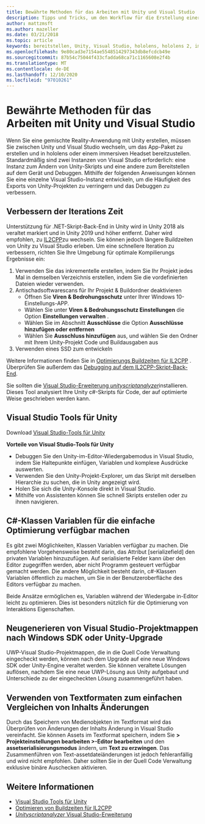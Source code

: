 ```yaml
---
title: Bewährte Methoden für das Arbeiten mit Unity und Visual Studio
description: Tipps und Tricks, um den Workflow für die Erstellung einer gemischten Reality-Anwendung mit Unity und Visual Studio zu optimieren.
author: mattzmsft
ms.author: mazeller
ms.date: 03/21/2018
ms.topic: article
keywords: bereitstellen, Unity, Visual Studio, hololens, hololens 2, immersives Headset, bewährte Methoden, Mixed Reality-Headset, Windows Mixed Reality-Headset, Virtual Reality-Headset, UWP, Visual Studio-Tools Windows SDK
ms.openlocfilehash: 9e80cad3e7154ae5548514297343db8efcdcb49e
ms.sourcegitcommit: 87b54c75044f433cfadda68ca71c1165608e2f4b
ms.translationtype: MT
ms.contentlocale: de-DE
ms.lasthandoff: 12/10/2020
ms.locfileid: "97010261"
---
```

# <a name="best-practices-for-working-with-unity-and-visual-studio"></a>Bewährte Methoden für das Arbeiten mit Unity und Visual Studio

Wenn Sie eine gemischte Reality-Anwendung mit Unity erstellen, müssen Sie zwischen Unity und Visual Studio wechseln, um das App-Paket zu erstellen und in hololens oder einem immersiven Headset bereitzustellen. Standardmäßig sind zwei Instanzen von Visual Studio erforderlich: eine Instanz zum Ändern von Unity-Skripts und eine andere zum Bereitstellen auf dem Gerät und Debuggen. Mithilfe der folgenden Anweisungen können Sie eine einzelne Visual Studio-Instanz entwickeln, um die Häufigkeit des Exports von Unity-Projekten zu verringern und das Debuggen zu verbessern.

## <a name="improving-iteration-time"></a>Verbessern der Iterations Zeit

Unterstützung für .NET-Skript-Back-End in Unity wird in Unity 2018 als veraltet markiert und in Unity 2019 und höher entfernt. Daher wird empfohlen, zu [IL2CPP](https://docs.unity3d.com/Manual/IL2CPP.html)zu wechseln. Sie können jedoch längere Buildzeiten von Unity zu Visual Studio erleben. Um eine schnellere Iteration zu verbessern, richten Sie Ihre Umgebung für optimale Kompilierungs Ergebnisse ein:

1) Verwenden Sie das inkrementelle erstellen, indem Sie Ihr Projekt jedes Mal in demselben Verzeichnis erstellen, indem Sie die vordefinierten Dateien wieder verwenden.
2) Antischadsoftwarescans für Ihr Projekt & Buildordner deaktivieren
   - Öffnen Sie **Viren & Bedrohungsschutz** unter Ihrer Windows 10-Einstellungs-APP.
   - Wählen Sie unter **Viren & Bedrohungsschutz Einstellungen** die Option **Einstellungen verwalten** .
   - Wählen Sie im Abschnitt **Ausschlüsse** die Option **Ausschlüsse hinzufügen oder entfernen**
   - Wählen Sie **Ausschluss hinzufügen** aus, und wählen Sie den Ordner mit Ihrem Unity-Projekt Code und Buildausgaben aus
3) Verwenden eines SSD zum entwickeln

Weitere Informationen finden Sie in [Optimierungs Buildzeiten für IL2CPP](https://docs.unity3d.com/Manual/IL2CPP-OptimizingBuildTimes.html) . Überprüfen Sie außerdem das [Debugging auf dem IL2CPP-Skript-Back-End](https://docs.unity3d.com/Manual/windowsstore-debugging-il2cpp.html).

Sie sollten die [Visual Studio-Erweiterung *unityscriptanalyzer*](https://github.com/Microsoft/MixedRealityCompanionKit/tree/master/UnityScriptAnalyzer)installieren. Dieses Tool analysiert Ihre Unity c#-Skripts für Code, der auf optimierte Weise geschrieben werden kann.

## <a name="visual-studio-tools-for-unity"></a>Visual Studio Tools für Unity

Download [Visual Studio-Tools für Unity](https://docs.microsoft.com/visualstudio/cross-platform/getting-started-with-visual-studio-tools-for-unity)

**Vorteile von Visual Studio-Tools für Unity**
* Debuggen Sie den Unity-im-Editor-Wiedergabemodus in Visual Studio, indem Sie Haltepunkte einfügen, Variablen und komplexe Ausdrücke auswerten.
* Verwenden Sie den Unity-Projekt-Explorer, um das Skript mit derselben Hierarchie zu suchen, die in Unity angezeigt wird.
* Holen Sie sich die Unity-Konsole direkt in Visual Studio.
* Mithilfe von Assistenten können Sie schnell Skripts erstellen oder zu ihnen navigieren.

## <a name="expose-c-class-variables-for-easy-tuning"></a>C#-Klassen Variablen für die einfache Optimierung verfügbar machen

Es gibt zwei Möglichkeiten, Klassen Variablen verfügbar zu machen. Die empfohlene Vorgehensweise besteht darin, das Attribut [serializefield] den privaten Variablen hinzuzufügen. Auf serialisierte Felder kann über den Editor zugegriffen werden, aber nicht Programm gesteuert verfügbar gemacht werden.  Die andere Möglichkeit besteht darin, c#-Klassen Variablen öffentlich zu machen, um Sie in der Benutzeroberfläche des Editors verfügbar zu machen. 

Beide Ansätze ermöglichen es, Variablen während der Wiedergabe in-Editor leicht zu optimieren. Dies ist besonders nützlich für die Optimierung von Interaktions Eigenschaften.

## <a name="regenerate-uwp-visual-studio-solutions-after-windows-sdk-or-unity-upgrade"></a>Neugenerieren von Visual Studio-Projektmappen nach Windows SDK oder Unity-Upgrade

UWP-Visual Studio-Projektmappen, die in die Quell Code Verwaltung eingecheckt werden, können nach dem Upgrade auf eine neue Windows SDK oder Unity-Engine veraltet werden. Sie können veraltete Lösungen auflösen, nachdem Sie eine neue UWP-Lösung aus Unity aufgebaut und Unterschiede zu der eingecheckten Lösung zusammengeführt haben.

## <a name="use-text-format-assets-for-easy-comparison-of-content-changes"></a>Verwenden von Textformaten zum einfachen Vergleichen von Inhalts Änderungen

Durch das Speichern von Medienobjekten im Textformat wird das Überprüfen von Änderungen der Inhalts Änderung in Visual Studio vereinfacht. Sie können Assets im Textformat speichern, indem Sie **> Projekteinstellungen bearbeiten >-Editor bearbeiten** und den **assetserialisierungsmodus** ändern, um **Text zu erzwingen**. Das Zusammenführen von Text-assetdateiänderungen ist jedoch fehleranfällig und wird nicht empfohlen. Daher sollten Sie in der Quell Code Verwaltung exklusive binäre Auschecken aktivieren.

## <a name="see-also"></a>Weitere Informationen
- [Visual Studio Tools für Unity](https://visualstudiogallery.msdn.microsoft.com/8d26236e-4a64-4d64-8486-7df95156aba9)
- [Optimieren von Buildzeiten für IL2CPP](https://docs.unity3d.com/Manual/IL2CPP-OptimizingBuildTimes.html)
- [*Unityscriptanalyzer* Visual Studio-Erweiterung](https://github.com/Microsoft/MixedRealityCompanionKit/tree/master/UnityScriptAnalyzer)
